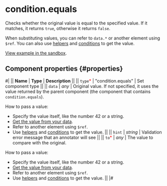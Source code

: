 # condition.equals

Checks whether the original value is equal to the specified value. If it matches, it returns `true`, otherwise it returns `false`.

When substituting values, you can refer to `data.*` or another element using `$ref`. You can also use [helpers](helpers.md) and [conditions](conditions.md) to get the value.

[View example in the sandbox](https://clck.ru/asS3V).

## Component properties {#properties}

#|
|| **Name** | **Type** | **Description** ||
|| `type`<span style="color: red">\*</span> | "condition.equals" | Set component type ||
|| `data` | _any_ | Original value. If not specified, it uses the value returned by the parent component (the component that contains `condition.equals`).

How to pass a value:

- Specify the value itself, like the number 42 or a string.
- [Get the value from your data](../operations/work-with-data.md).
- Refer to another element using `$ref`.
- Use [helpers](helpers.md) and [conditions](conditions.md) to get the value. ||
  || `hint` | _string_ | Validation error message that an annotator will see ||
  || `to`<span style="color: red">\*</span> | _any_ | The value to compare with the original.

How to pass a value:

- Specify the value itself, like the number 42 or a string.
- [Get the value from your data](../operations/work-with-data.md).
- Refer to another element using `$ref`.
- Use [helpers](helpers.md) and [conditions](conditions.md) to get the value. ||
  |#
